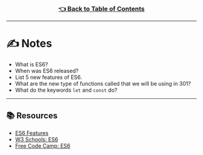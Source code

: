 <h3 align="center"><a href="./README.md">👈 Back to Table of Contents</a></h3>

---


# ✍️ Notes
- What is ES6?
- When was ES6 released?
- List 5 new features of ES6.
- What are the new type of functions called that we will be using in 301?
- What do the keywords `let` and `const` do?

---

## 📚 Resources 
- [ES6 Features](http://es6-features.org/#Constants)
- [W3 Schools: ES6](https://www.w3schools.com/js/js_es6.asp)
- [Free Code Camp: ES6](https://www.freecodecamp.org/learn/javascript-algorithms-and-data-structures/#es6)